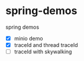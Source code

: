 # spring-demos
spring demos


- [x] minio demo
- [x] traceId and thread traceId
- [ ] traceId with skywalking
